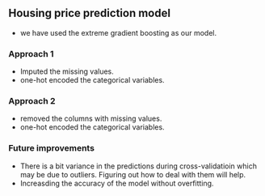 ## Housing price prediction model

* we have used the extreme gradient boosting as our model.<br/>

### Approach 1

* Imputed the missing values.
* one-hot encoded the categorical variables.

### Approach 2

* removed the columns with missing values.
* one-hot encoded the categorical variables.

### Future improvements

* There is a bit variance in the predictions during cross-validatioin which may be due to outliers. Figuring out how to deal with them will help.
* Increasding the accuracy of the model without overfitting.